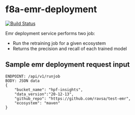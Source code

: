 # f8a-emr-deployment

[![Build Status](https://ci.centos.org/job/devtools-f8a-emr-deployment-build-master/badge/icon)](https://ci.centos.org/job/devtools-f8a-emr-deployment-build-master/)

Emr deployment service performs two job:
 - Run the retraining job for a given ecosystem
 - Returns the precision and recall of each trained model

## Sample emr deployment request input
```
ENDPOINT: /api/v1/runjob
BODY: JSON data
{
	"bucket_name": "hpf-insights",
	"data_version":"20-12-13",
	"github_repo": "https://github.com/ravsa/test-emr",
	"ecosystem": "maven"
}
```